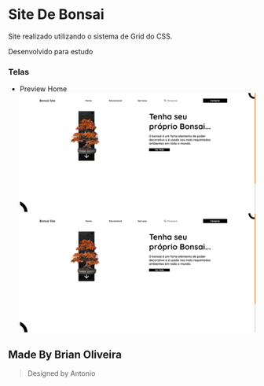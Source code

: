 # Site De Bonsai
Site realizado utilizando o sistema de Grid do CSS.

Desenvolvido para estudo

### Telas
- Preview Home
![](https://github.com/BrianOli/SiteDeBonsai/blob/master/printscreens/HomePreview1.png)
![](https://github.com/BrianOli/SiteDeBonsai/blob/master/printscreens/HomePreview2.png)

## Made By Brian Oliveira
> Designed by Antonio
